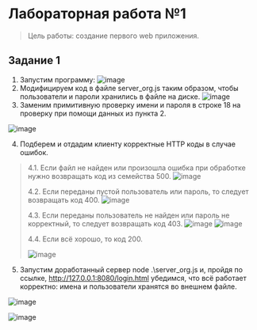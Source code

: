 # Лабораторная работа №1
> Цель работы: создание первого web приложения.
## Задание 1
1. Запустим программу:
![image](https://sun9-5.userapi.com/impg/qiOcJqeyx5DKS1XZ0W2gQCi6vSGYsolxujw1WQ/RfiqSM9o_E4.jpg?size=1231x370&quality=96&sign=e736070ffdd4c12f421341e75aa11c8e&type=album)
2. Модифицируем код в файле server_org.js таким образом, чтобы пользователи и пароли хранились в файле на диске.
![image](https://sun9-48.userapi.com/impg/QY2rfUp8efjAxipArhpw64BCOJc8GBUKL6Rwug/-CRXMiaOeuM.jpg?size=1264x96&quality=96&sign=78a5130647c43e18ce21b5b15b458e47&type=album)
3. Заменим примитивную проверку имени и пароля в строке 18 на проверку при помощи данных из пункта 2.

![image](https://sun9-39.userapi.com/impg/gau_Nb8zYzf7RbVRvCG0E5ydWNC6RRMRX98xJA/8AKx702vsPc.jpg?size=1280x430&quality=96&sign=8337bfe080c83da40b9ea4561d90155c&type=album)

4. Подберем и отдадим клиенту корректные HTTP коды в случае ошибок.

> 4.1. Если файл не найден или произошла ошибка при обработке нужно возвращать код из семейства 500.
> ![image](https://sun9-32.userapi.com/impg/vWoV2aIZIyYsRrdic4AVUsvxkmG9gWEOntlh_Q/gWIUHNAzhtg.jpg?size=938x249&quality=96&sign=31f4c9cfd38942f2be6020cd1a55b4bf&type=album)
>
> 4.2. Если переданы пустой пользователь или пароль, то следует возвращать код 400.
> ![image](https://sun9-63.userapi.com/impg/R9iqRGN2zMq-1IL9YynuPYjEl_Y-lwiZQEhOMA/7ozqv0bst88.jpg?size=766x153&quality=96&sign=093851545d57f6bdd69f106b047d5d96&type=album)
> 
> 4.3. Если переданы пользователь не найден или пароль не корректный, то следует возвращать код 403.
> ![image](https://sun9-34.userapi.com/impg/9vmC9-ykWkBG7r5BGIq2ekuEWQ-zLNuwCcjx9g/bdIgm4nOX-E.jpg?size=688x161&quality=96&sign=8a06d096558843f34a6aff11761aab71&type=album)
> ![image](https://sun9-39.userapi.com/impg/DwB3xlUbaW-FBak2cad4IB4-Om3bkWBej8X9-Q/zjT8vStcjlM.jpg?size=904x243&quality=96&sign=151589551951328830d34f1913c0b696&type=album)
> 
> 4.4. Если всё хорошо, то код 200.
>
>  ![image](https://sun9-53.userapi.com/impg/alHgYElxMwpr_eT3ZSVF-dQ6nKCcrPU1Rt-v-Q/PU9iifIaTrU.jpg?size=524x73&quality=96&sign=03731e95b63d29edeb7483b36f526648&type=album)
5. Запустим доработанный сервер node .\server_org.js и, пройдя по ссылке, http://127.0.0.1:8080/login.html убедимся, что всё работает корректно: имена и пользователи хранятся во внешнем файле.

![image](https://sun9-87.userapi.com/impg/pPhHTuqCdKRviS5crre1SfGWm0S6Yln73-hlAg/RP2aNkeg8Zw.jpg?size=1257x232&quality=96&sign=5f8c7e87fc726ecfba6871304dad7843&type=album)

![image](https://sun9-24.userapi.com/impg/QOoSn4BR7VZspE8qXLhHBqjFDv4A3dZlL4W2Uw/We-kcrU0p4s.jpg?size=380x146&quality=96&sign=50dbe2cde54674c778090a0c96464df6&type=album)
